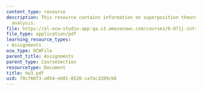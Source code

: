 ```yaml
---
content_type: resource
description: This resource contains information on superposition theorm and nodal
  analysis.
file: https://ol-ocw-studio-app-qa.s3.amazonaws.com/courses/6-071j-introduction-to-electronics-signals-and-measurement-spring-2006/70c766f3a054eb018520ca7ac3289cb6_hw3.pdf
file_type: application/pdf
learning_resource_types:
- Assignments
ocw_type: OCWFile
parent_title: Assignments
parent_type: CourseSection
resourcetype: Document
title: hw3.pdf
uid: 70c766f3-a054-eb01-8520-ca7ac3289cb6
---
```

